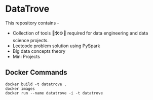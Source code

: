 # DataTrove

This repository contains -
- Collection of tools 🔧🛠⚙🔎 required for data engineering and data science projects.
- Leetcode problem solution using PySpark
- Big data concepts theory
- Mini Projects

## Docker Commands
```
docker build -t datatrove .
docker images
docker run --name datatrove -i -t datatrove
```
